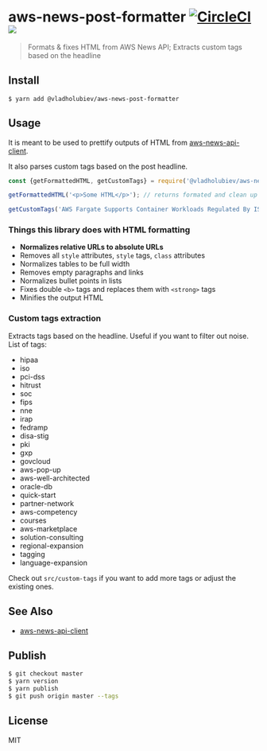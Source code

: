 # aws-news-post-formatter [![CircleCI](https://circleci.com/gh/vladgolubev/aws-news-post-formatter/tree/master.svg?style=svg)](https://circleci.com/gh/vladgolubev/aws-news-post-formatter/tree/master)![](https://img.shields.io/badge/code_style-prettier-ff69b4.svg)

> Formats & fixes HTML from AWS News API; Extracts custom tags based on the headline

## Install

```
$ yarn add @vladholubiev/aws-news-post-formatter
```

## Usage

It is meant to be used to prettify outputs of HTML from [aws-news-api-client](https://github.com/vladgolubev/aws-news-api-client).

It also parses custom tags based on the post headline.

```js
const {getFormattedHTML, getCustomTags} = require('@vladholubiev/aws-news-post-formatter');

getFormattedHTML('<p>Some HTML</p>'); // returns formated and clean up HTML

getCustomTags('AWS Fargate Supports Container Workloads Regulated By ISO, PCI, SOC, and HIPAA'); // ['iso', 'pci-dss', 'soc', 'hipaa']
```

### Things this library does with HTML formatting

- **Normalizes relative URLs to absolute URLs**
- Removes all `style` attributes, `style` tags, `class` attributes
- Normalizes tables to be full width
- Removes empty paragraphs and links
- Normalizes bullet points in lists
- Fixes double `<b>` tags and replaces them with `<strong>` tags
- Minifies the output HTML

### Custom tags extraction

Extracts tags based on the headline. Useful if you want to filter out noise. List of tags:

- hipaa
- iso
- pci-dss
- hitrust
- soc
- fips
- nne
- irap
- fedramp
- disa-stig
- pki
- gxp
- govcloud
- aws-pop-up
- aws-well-architected
- oracle-db
- quick-start
- partner-network
- aws-competency
- courses
- aws-marketplace
- solution-consulting
- regional-expansion
- tagging
- language-expansion

Check out `src/custom-tags` if you want to add more tags or adjust the existing ones.

## See Also

- [aws-news-api-client](https://github.com/vladgolubev/aws-news-api-client)

## Publish

```sh
$ git checkout master
$ yarn version
$ yarn publish
$ git push origin master --tags
```

## License

MIT

